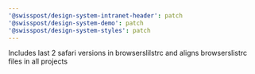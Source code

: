 ```yaml
---
'@swisspost/design-system-intranet-header': patch
'@swisspost/design-system-demo': patch
'@swisspost/design-system-styles': patch
---
```


Includes last 2 safari versions in browserslilstrc and aligns browserslistrc files in all projects
